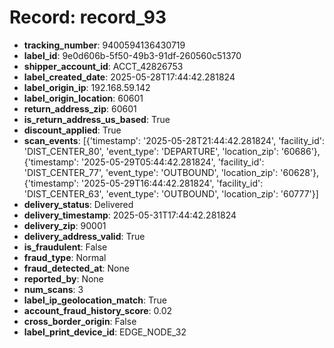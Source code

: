 # Record: record_93

- **tracking_number**: 9400594136430719
- **label_id**: 9e0d606b-5f50-49b3-91df-260560c51370
- **shipper_account_id**: ACCT_42826753
- **label_created_date**: 2025-05-28T17:44:42.281824
- **label_origin_ip**: 192.168.59.142
- **label_origin_location**: 60601
- **return_address_zip**: 60601
- **is_return_address_us_based**: True
- **discount_applied**: True
- **scan_events**: [{'timestamp': '2025-05-28T21:44:42.281824', 'facility_id': 'DIST_CENTER_80', 'event_type': 'DEPARTURE', 'location_zip': '60686'}, {'timestamp': '2025-05-29T05:44:42.281824', 'facility_id': 'DIST_CENTER_77', 'event_type': 'OUTBOUND', 'location_zip': '60628'}, {'timestamp': '2025-05-29T16:44:42.281824', 'facility_id': 'DIST_CENTER_63', 'event_type': 'OUTBOUND', 'location_zip': '60777'}]
- **delivery_status**: Delivered
- **delivery_timestamp**: 2025-05-31T17:44:42.281824
- **delivery_zip**: 90001
- **delivery_address_valid**: True
- **is_fraudulent**: False
- **fraud_type**: Normal
- **fraud_detected_at**: None
- **reported_by**: None
- **num_scans**: 3
- **label_ip_geolocation_match**: True
- **account_fraud_history_score**: 0.02
- **cross_border_origin**: False
- **label_print_device_id**: EDGE_NODE_32